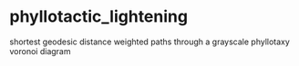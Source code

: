 # phyllotactic_lightening
shortest geodesic distance weighted paths through a grayscale phyllotaxy voronoi diagram
